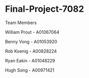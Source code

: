 # Final-Project-7082

Team Members

William Prout - A01067064

Benny Vong - A01053920

Rob Koenig - A00828224

Ryan Eakin - A01048229

Hugh Song - A00971421
